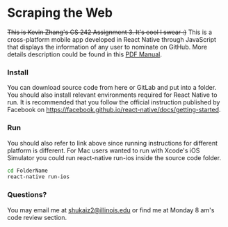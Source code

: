 # Scraping the Web
~~This is Kevin Zhang's CS 242 Assignment 3. It's cool I swear :)~~
This is a cross-platform mobile app developed in React Native through JavaScript that displays the information of any user to nominate on GitHub. More details description could be found in this [PDF Manual](./testplan.pdf).

### Install
You can download source code from here or GitLab and put into a folder. You should also install relevant environments required for React Native to run. It is recommended that you follow the official instruction published by Facebook on https://facebook.github.io/react-native/docs/getting-started.

### Run
You should also refer to link above since running instructions for different platform is different. For Mac users wanted to run with Xcode's iOS Simulator you could run react-native run-ios inside the source code folder.
```sh
cd FolderName
react-native run-ios
```

### Questions?
You may email me at shukaiz2@illinois.edu or find me at Monday 8 am's code review section.